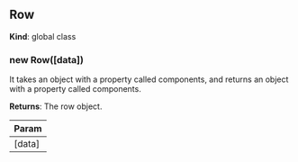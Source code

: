 <a name="Row"></a>

## Row
**Kind**: global class  
<a name="new_Row_new"></a>

### new Row([data])
It takes an object with a property called components, and returns an object with a property calledcomponents.

**Returns**: The row object.  

| Param |
| --- |
| [data] | 

